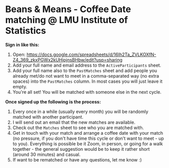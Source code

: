 # Beans &amp; Means - Coffee Date matching @ LMU Institute of Statistics

**Sign in like this:**

1) Open: https://docs.google.com/spreadsheets/d/16lh2Ta_ZVLKOXfN-Z4_369_zkxPGWx2kUHipjnsBHbw/edit?usp=sharing
2) Add your full name and email address to the `ActiveParticipants` sheet.
3) Add your full name also to the `PastMatches` sheet and add people you already met/do not want to meet in a comma-separated way (no extra spaces) into the `PastMatches` column. In most cases you will just leave it empty.
4) You're all set! You will be matched with someone else in the next cycle.

**Once signed up the following is the process:**

1) Every once in a while (usually every month) you will be randomly matched with another participant.
2) I will send out an email that the new matches are available.
3) Check out the `Matches` sheet to see who you are matched with.
4) Get in touch with your match and arrange a coffee date with your match (no pressure, if you don't have time this cycle or don't want to meet - up to you). Everything is possible be it Zoom, in person, or going for a walk together - the general suggestion would be to keep it rather short (around 30 minutes) and casual.
5) If want to be rematched or have any questions, let me know :)